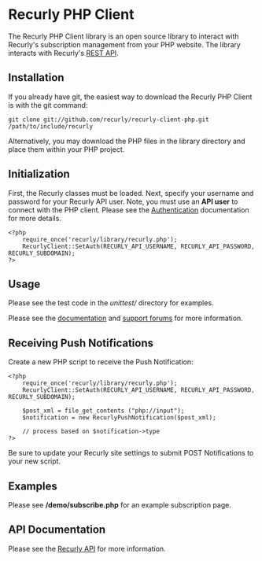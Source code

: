 Recurly PHP Client
==================

The Recurly PHP Client library is an open source library to interact with Recurly's subscription management from your PHP website. The library interacts with Recurly's [REST API](http://support.recurly.com/faqs/api).


Installation
------------

If you already have git, the easiest way to download the Recurly PHP Client is with the git command:

    git clone git://github.com/recurly/recurly-client-php.git /path/to/include/recurly
    
Alternatively, you may download the PHP files in the library directory and place them within your PHP project.


Initialization
--------------

First, the Recurly classes must be loaded. Next, specify your username and password for your 
Recurly API user.  Note, you must use an **API user** to connect with the PHP client.
Please see the [Authentication](http://support.recurly.com/faqs/api/authentication)
documentation for more details.

    <?php
        require_once('recurly/library/recurly.php');
        RecurlyClient::SetAuth(RECURLY_API_USERNAME, RECURLY_API_PASSWORD, RECURLY_SUBDOMAIN);
    ?>


Usage
-----

Please see the test code in the *unittest/* directory for examples.

Please see the [documentation](http://support.recurly.com/faqs/api/php-client) and
[support forums](http://support.recurly.com/discussions) for more information.

Receiving Push Notifications
----------------------------

Create a new PHP script to receive the Push Notification:

    <?php
        require_once('recurly/library/recurly.php');
        RecurlyClient::SetAuth(RECURLY_API_USERNAME, RECURLY_API_PASSWORD, RECURLY_SUBDOMAIN);
        
        $post_xml = file_get_contents ("php://input");
        $notification = new RecurlyPushNotification($post_xml);
        
        // process based on $notification->type
    ?>

Be sure to update your Recurly site settings to submit POST Notifications to your new script.

Examples
--------

Please see **/demo/subscribe.php** for an example subscription page.

API Documentation
-----------------

Please see the [Recurly API](http://support.recurly.com/faqs/api/) for more information.